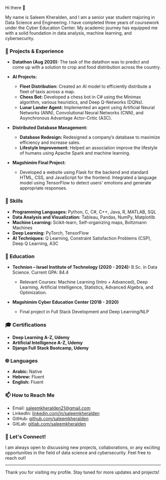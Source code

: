 Hi there 👋

My name is Saleem Kheralden, and I am a senior year student majoring in Data Science and Engineering. I have completed three years of coursework under the Cyber Education Center. My academic journey has equipped me with a solid foundation in data analysis, machine learning, and cybersecurity.

### 🔭 Projects & Experience

- **Datathon (Aug 2020):** The task of the datathon was to predict and come up with a solution to crop and food distribution across the country.

- **AI Projects:**
  - **Fleet Distribution:** Created an AI model to efficiently distribute a fleet of taxis across a map.
  - **Chess Bot:** Developed a chess bot in C# using the Minimax algorithm, various heuristics, and Deep Q-Networks (DQNs).
  - **Lunar Lander Agent:** Implemented an agent using Artificial Neural Networks (ANN), Convolutional Neural Networks (CNN), and Asynchronous Advantage Actor-Critic (A3C).

- **Distributed Database Management:**
  - **Database Redesign:** Redesigned a company’s database to maximize efficiency and increase sales.
  - **Lifestyle Improvement:** Helped an association improve the lifestyle of humans using Apache Spark and machine learning.

- **Magshimim Final Project:**
  - Developed a website using Flask for the backend and standard HTML, CSS, and JavaScript for the frontend. Integrated a language model using TensorFlow to detect users' emotions and generate appropriate responses.

### 🌱 Skills

- **Programming Languages:** Python, C, C#, C++, Java, R, MATLAB, SQL
- **Data Analysis and Visualization:** Tableau, Pandas, NumPy, Matplotlib
- **Machine Learning:** Scikit-learn, Self-organizing maps, Boltzmann Machines
- **Deep Learning:** PyTorch, TensorFlow
- **AI Techniques:** Q Learning, Constraint Satisfaction Problems (CSP), Deep Q Learning, A3C

### 📜 Education

- **Technion – Israel Institute of Technology (2020 - 2024):** B.Sc. in Data Science. Current GPA: 84.4
  - Relevant Courses: Machine Learning (Intro + Advanced), Deep Learning, Artificial Intelligence, Statistics, Advanced Algebra, and Optimization.

- **Magshimim Cyber Education Center (2018 - 2020)**
  - Final project in Full Stack Development and Deep Learning/NLP

### 🎓 Certifications

- **Deep Learning A-Z, Udemy**
- **Artificial Intelligence A-Z, Udemy**
- **Django Full Stack Bootcamp, Udemy**

### 🌐 Languages

- **Arabic:** Native
- **Hebrew:** Fluent
- **English:** Fluent

### 📫 How to Reach Me

- Email: saleemkheralden21@gmail.com
- LinkedIn: [linkedin.com/in/saleemkheralden](https://www.linkedin.com/in/saleemkheralden/)
- GitHub: [github.com/saleemkheralden](https://github.com/saleemkheralden)
- GitLab: [gitlab.com/saleemkheralden](https://gitlab.com/saleemkheralden)

### 💬 Let's Connect!

I am always open to discussing new projects, collaborations, or any exciting opportunities in the field of data science and cybersecurity. Feel free to reach out!

---

Thank you for visiting my profile. Stay tuned for more updates and projects!
